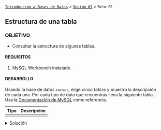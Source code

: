 [`Introducción a Bases de Datos`](../../Readme.md) > [`Sesión 01`](../Readme.md) > `Reto 01`
	
## Estructura de una tabla

### OBJETIVO 

- Consultar la estructura de algunas tablas.

#### REQUISITOS 

1. MySQL Workbench instalado.

#### DESARROLLO

Usando la base de datos `cursos`, elige cinco tablas y muestra la descripción de cada una. Por cada tipo de dato que encuentras llena la siguiente tabla. Usa la [Documentación de MySQL](https://dev.mysql.com/doc/refman/8.0/en/data-types.html) como referencia.

| Tipo   | Descripción |
|---|---|
|   |   |

<details><summary>Solución</summary>
<p>

Veamos la descripción de las tablas `Alumno`, `Profesor`, `Curso`, `Asistencia` y `Rubro`. Recuerda que para visualizar todas las tablas del esquema puedes usar el comando:

```sql
SHOW TABLES;
```
![imagen](imagenes/s1-wr11.png)

```sql
DESCRIBE Alumno;
```
![imagen](imagenes/s1-wr12.png)

```sql
DESCRIBE Profesor;
```
![imagen](imagenes/s1-wr13.png)

```sql
DESCRIBE Curso;
```
![imagen](imagenes/s1-wr14.png)

```sql
DESCRIBE Asistencia;
```
![imagen](imagenes/s1-wr15.png)

```sql
DESCRIBE Rubro;
```
![imagen](imagenes/s1-wr16.png)

| Tipo        | Descripción                   |
|-------------|-------------------------------|
| `ìnt`       | Datos numéricos enteros       |
| `varchar`   | Cadenas de caracteres         |
| `timestamp` | Fechas                        |
| `double`    | Datos numéricos con decimales |

</p>
</details> 
